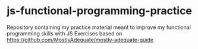 # js-functional-programming-practice
Repository containing my practice material meant to improve my functional programming skills with JS
Exercises based on https://github.com/MostlyAdequate/mostly-adequate-guide
